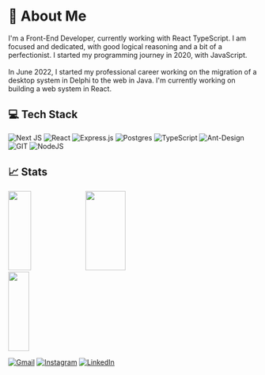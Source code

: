 # 💫 About Me
I'm a Front-End Developer, currently working with React TypeScript. I am focused and dedicated, with good logical reasoning and a bit of a perfectionist. I started my programming journey in 2020, with JavaScript.<br><br>In June 2022, I started my professional career working on the migration of a desktop system in Delphi to the web in Java. I'm currently working on building a web system in React.

## 💻 Tech Stack
![Next JS](https://img.shields.io/badge/Next-black?style=for-the-badge&logo=next.js&logoColor=white)
![React](https://img.shields.io/badge/react-%2320232a.svg?style=for-the-badge&logo=react&logoColor=%2361DAFB)
![Express.js](https://img.shields.io/badge/express.js-%23404d59.svg?style=for-the-badge&logo=express&logoColor=%2361DAFB)
![Postgres](https://img.shields.io/badge/postgres-%23316192.svg?style=for-the-badge&logo=postgresql&logoColor=white)
![TypeScript](https://img.shields.io/badge/typescript-%23007ACC.svg?style=for-the-badge&logo=typescript&logoColor=white)
![Ant-Design](https://img.shields.io/badge/-AntDesign-%230170FE?style=for-the-badge&logo=ant-design&logoColor=white)
![GIT](https://img.shields.io/badge/Git-fc6d26?style=for-the-badge&logo=git&logoColor=white)
![NodeJS](https://img.shields.io/badge/node.js-6DA55F?style=for-the-badge&logo=node.js&logoColor=white)
## 📈 Stats
<div>
  <img width=30.1% height="160px" src="https://github-readme-stats.vercel.app/api?username=CaarlosLima&theme=tokyonight&include_all_commits=true&count_private=true&hide_rank=true" />
  <img width=40.15% height="160px" src="https://github-readme-streak-stats.herokuapp.com?user=CaarlosLima&theme=tokyonight&mode=weekly&hide_longest_streak=true" />
  <img width=28.7% height="160px" src="https://github-readme-stats.vercel.app/api/top-langs/?username=CaarlosLima&theme=tokyonight&include_all_commits=true&layout=compact" />
</div>

[![Gmail](https://img.shields.io/badge/Gmail-%23E4405F.svg?logo=gmail&logoColor=white)](mailto:caduu.lm@gmail.com) 
[![Instagram](https://img.shields.io/badge/Instagram-%23E4405F.svg?logo=Instagram&logoColor=white)](https://instagram.com/ocarloslimma) 
[![LinkedIn](https://img.shields.io/badge/LinkedIn-%230077B5.svg?logo=linkedin&logoColor=white)](https://linkedin.com/in/caarloslima) 
